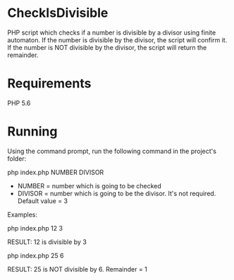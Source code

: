 # CheckIsDivisible

PHP script which checks if a number is divisible by a divisor using finite automaton.
If the number is divisible by the divisor, the script will confirm it.
If the number is NOT divisible by the divisor, the script will return the remainder.

# Requirements

PHP 5.6

# Running

Using the command prompt, run the following command in the project's folder:

php index.php NUMBER DIVISOR
* NUMBER = number which is going to be checked
* DIVISOR = number which is going to be the divisor. It's not required. Default value = 3
  
Examples: 

php index.php 12 3

RESULT: 12 is divisible by 3

php index.php 25 6

RESULT: 25 is NOT divisible by 6. Remainder = 1
